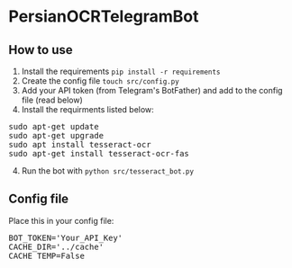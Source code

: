 # PersianOCRTelegramBot

## How to use
1. Install the requirements `pip install -r requirements`
2. Create the config file `touch src/config.py`
2. Add your API token (from Telegram's BotFather) and add to the config file (read below)
3. Install the requirments listed below:
<pre>
sudo apt-get update
sudo apt-get upgrade
sudo apt install tesseract-ocr
sudo apt-get install tesseract-ocr-fas
</pre>
4. Run the bot with `python src/tesseract_bot.py`
## Config file
Place this in your config file:
<pre>
BOT_TOKEN='Your_API_Key'
CACHE_DIR='../cache'
CACHE_TEMP=False
</pre>